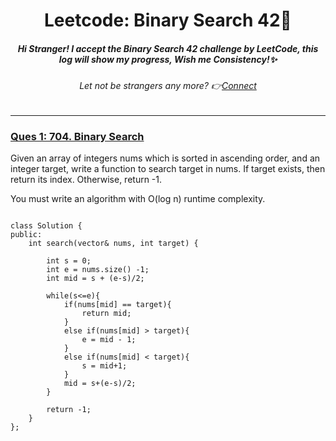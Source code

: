 <h1 align="center">Leetcode: Binary Search 42🎯</h1>

<h5 align="center"><i> Hi Stranger! I accept the Binary Search 42 challenge by LeetCode, this log will show my progress, Wish me Consistency!✨</i></h5>
<h6 align="center"><i>Let not be strangers any more? 👉<a href= "https://www.linkedin.com/in/sugam-goel-india/">Connect</a></i></h6> 
<hr>

<h3> <u>Ques 1: 704. Binary Search </u></h3>
<p>Given an array of integers nums which is sorted in ascending order, and an integer target, write a function to search target in nums. If target exists, then return its index. Otherwise, return -1.

You must write an algorithm with O(log n) runtime complexity.</p>
<pre>
<code>
class Solution {
public:
    int search(vector<int>& nums, int target) {
        
        int s = 0;
        int e = nums.size() -1;
        int mid = s + (e-s)/2;

        while(s<=e){
            if(nums[mid] == target){
                return mid;
            }
            else if(nums[mid] > target){
                e = mid - 1;
            }
            else if(nums[mid] < target){
                s = mid+1;
            }
            mid = s+(e-s)/2;
        }

        return -1;
    }
};
</code>
</pre>
